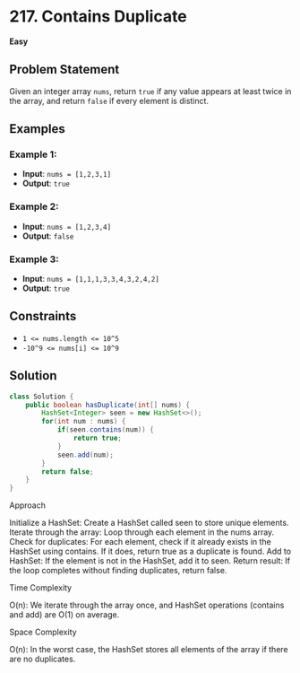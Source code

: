# 217. Contains Duplicate
**Easy**

## Problem Statement
Given an integer array `nums`, return `true` if any value appears at least twice in the array, and return `false` if every element is distinct.

## Examples
### Example 1:
- **Input**: `nums = [1,2,3,1]`
- **Output**: `true`

### Example 2:
- **Input**: `nums = [1,2,3,4]`
- **Output**: `false`

### Example 3:
- **Input**: `nums = [1,1,1,3,3,4,3,2,4,2]`
- **Output**: `true`

## Constraints
- `1 <= nums.length <= 10^5`
- `-10^9 <= nums[i] <= 10^9`

## Solution
```java
class Solution {
    public boolean hasDuplicate(int[] nums) {
        HashSet<Integer> seen = new HashSet<>();
        for(int num : nums) {
            if(seen.contains(num)) {
                return true;
            }
            seen.add(num);
        }
        return false;
    }
}
```
Approach

Initialize a HashSet: Create a HashSet called seen to store unique elements.
Iterate through the array: Loop through each element in the nums array.
Check for duplicates: For each element, check if it already exists in the HashSet using contains. If it does, return true as a duplicate is found.
Add to HashSet: If the element is not in the HashSet, add it to seen.
Return result: If the loop completes without finding duplicates, return false.

Time Complexity

O(n): We iterate through the array once, and HashSet operations (contains and add) are O(1) on average.

Space Complexity

O(n): In the worst case, the HashSet stores all elements of the array if there are no duplicates.
